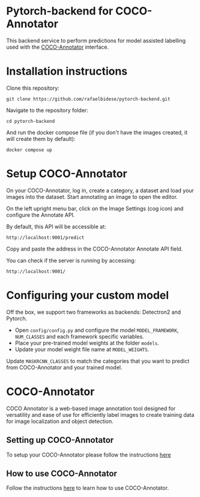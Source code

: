 # Pytorch-backend for COCO-Annotator

This backend service to perform predictions for model assisted labelling used with the [COCO-Annotator](https://github.com/jsbroks/coco-annotator) interface.


# Installation instructions

Clone this repository:

`git clone https://github.com/rafaelbidese/pytorch-backend.git`

Navigate to the repository folder:

`cd pytorch-backend`

And run the docker compose file (if you don't have the images created, it will create them by default):

`docker compose up`

# Setup COCO-Annotator

On your COCO-Annotator, log in, create a category, a dataset and load your images into the dataset. Start annotating an image to open the editor.

On the left upright menu bar, click on the Image Settings (cog icon) and configure the Annotate API.

By default, this API will be accessible at:

`http://localhost:9001/predict`

Copy and paste the address in the COCO-Annotator Annotate API field.

You can check if the server is running by accessing:

`http://localhost:9001/`


# Configuring your custom model

Off the box, we support two frameworks as backends: Detectron2 and Pytorch. 

- Open `config/config.py` and configure the model `MODEL_FRAMEWORK`, `NUM_CLASSES` and each framework specific variables. 
- Place your pre-trained model weights at the folder `models`.
- Update your model weight file name at `MODEL_WEIGHTS`.

Update `MASKRCNN_CLASSES` to match the categories that you want to predict from COCO-Annotator and your trained model.

# COCO-Annotator

COCO Annotator is a web-based image annotation tool designed for versatility and ease of use for efficiently label images to create training data for image localization and object detection.

## Setting up COCO-Annotator

To setup your COCO-Annotator please follow the instructions [here](https://github.com/jsbroks/coco-annotator/wiki/Getting-Started)

## How to use COCO-Annotator

Follow the instructions [here](https://github.com/jsbroks/coco-annotator/wiki/Usage) to learn how to use COCO-Annotator.
